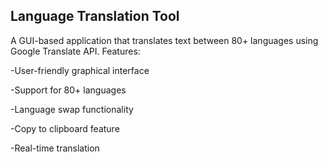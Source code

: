 ## Language Translation Tool
A GUI-based application that translates text between 80+ languages using Google Translate API.
Features:

-User-friendly graphical interface


-Support for 80+ languages

-Language swap functionality

-Copy to clipboard feature

-Real-time translation


